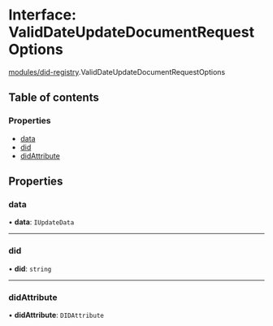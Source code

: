 # Interface: ValidDateUpdateDocumentRequestOptions

[modules/did-registry](../modules/modules_did_registry.md).ValidDateUpdateDocumentRequestOptions

## Table of contents

### Properties

- [data](modules_did_registry.ValidDateUpdateDocumentRequestOptions.md#data)
- [did](modules_did_registry.ValidDateUpdateDocumentRequestOptions.md#did)
- [didAttribute](modules_did_registry.ValidDateUpdateDocumentRequestOptions.md#didattribute)

## Properties

### data

• **data**: `IUpdateData`

___

### did

• **did**: `string`

___

### didAttribute

• **didAttribute**: `DIDAttribute`
